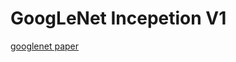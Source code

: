 # GoogLeNet Incepetion V1












































[googlenet paper](https://arxiv.org/pdf/1409.4842.pdf)